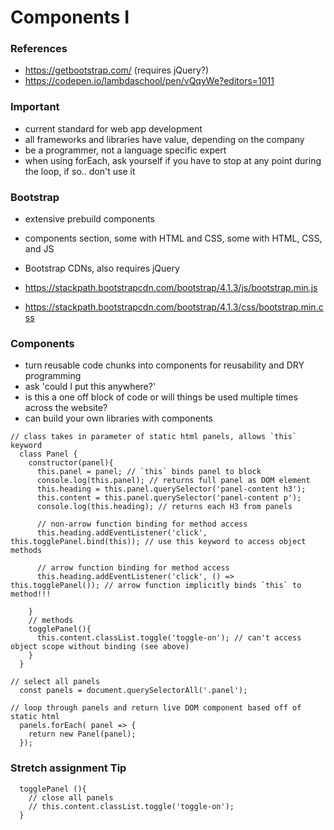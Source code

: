 # Components I

### References

- https://getbootstrap.com/ (requires jQuery?)
- https://codepen.io/lambdaschool/pen/vQqyWe?editors=1011

### Important

- current standard for web app development
- all frameworks and libraries have value, depending on the company
- be a programmer, not a language specific expert
- when using forEach, ask yourself if you have to stop at any point during the loop, if so.. don't use it

### Bootstrap

- extensive prebuild components
- components section, some with HTML and CSS, some with HTML, CSS, and JS

- Bootstrap CDNs, also requires jQuery
- https://stackpath.bootstrapcdn.com/bootstrap/4.1.3/js/bootstrap.min.js
- https://stackpath.bootstrapcdn.com/bootstrap/4.1.3/css/bootstrap.min.css

### Components

- turn reusable code chunks into components for reusability and DRY programming
- ask 'could I put this anywhere?'
- is this a one off block of code or will things be used multiple times across the website?
- can build your own libraries with components

```
// class takes in parameter of static html panels, allows `this` keyword
  class Panel {
    constructor(panel){
      this.panel = panel; // `this` binds panel to block
      console.log(this.panel); // returns full panel as DOM element
      this.heading = this.panel.querySelector('panel-content h3');
      this.content = this.panel.querySelector('panel-content p');
      console.log(this.heading); // returns each H3 from panels

      // non-arrow function binding for method access
      this.heading.addEventListener('click', this.togglePanel.bind(this)); // use this keyword to access object methods

      // arrow function binding for method access
      this.heading.addEventListener('click', () => this.togglePanel()); // arrow function implicitly binds `this` to method!!!

    }
    // methods
    togglePanel(){
      this.content.classList.toggle('toggle-on'); // can't access object scope without binding (see above)
    }
  }

// select all panels
  const panels = document.querySelectorAll('.panel');

// loop through panels and return live DOM component based off of static html
  panels.forEach( panel => {
    return new Panel(panel);
  });
```

### Stretch assignment Tip

```
  togglePanel (){
    // close all panels
    // this.content.classList.toggle('toggle-on');
  }
```
